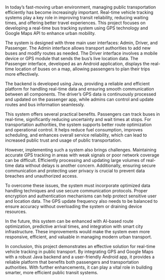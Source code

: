 In today’s fast-moving urban environment, managing public transportation efficiently has become increasingly important. Real-time vehicle tracking systems play a key role in improving transit reliability, reducing waiting times, and offering better travel experiences. This project focuses on developing a real-time bus tracking system using GPS technology and Google Maps API to enhance urban mobility.

The system is designed with three main user interfaces: Admin, Driver, and Passenger. The Admin interface allows transport authorities to add new buses and modify routes as needed. The Driver interface involves a mobile device or GPS module that sends the bus’s live location data. The Passenger interface, developed as an Android application, displays the real-time location of buses on a map, allowing passengers to plan their trips more effectively.

The backend is developed using Java, providing a reliable and efficient platform for handling real-time data and ensuring smooth communication between all components. The driver’s GPS data is continuously processed and updated on the passenger app, while admins can control and update routes and bus information seamlessly.

This system offers several practical benefits. Passengers can track buses in real-time, significantly reducing uncertainty and wait times at stops. For transportation authorities, the system supports better route optimization and operational control. It helps reduce fuel consumption, improves scheduling, and enhances overall service reliability, which can lead to increased public trust and usage of public transportation.

However, implementing such a system also brings challenges. Maintaining accurate GPS tracking in areas with weak signals or poor network coverage can be difficult. Efficiently processing and updating large volumes of real-time data without delays is another concern. Additionally, ensuring secure communication and protecting user privacy is crucial to prevent data breaches and unauthorized access.

To overcome these issues, the system must incorporate optimized data handling techniques and use secure communication protocols. Proper encryption and authentication mechanisms can help protect sensitive user and location data. The GPS update frequency also needs to be balanced to ensure accuracy without overloading the system or draining device resources.

In the future, this system can be enhanced with AI-based route optimization, predictive arrival times, and integration with smart city infrastructure. These improvements would make the system even more responsive, efficient, and valuable in managing modern urban transport.

In conclusion, this project demonstrates an effective solution for real-time vehicle tracking in public transport. By integrating GPS and Google Maps with a robust Java backend and a user-friendly Android app, it provides a reliable platform that benefits both passengers and transportation authorities. With further enhancements, it can play a vital role in building smarter, more efficient public transit systems.
